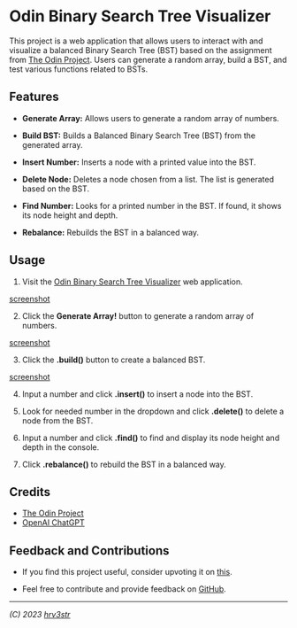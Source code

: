 # Odin Binary Search Tree Visualizer

This project is a web application that allows users to interact with and visualize a balanced Binary Search Tree (BST) based on the assignment from [The Odin Project](https://www.theodinproject.com). Users can generate a random array, build a BST, and test various functions related to BSTs.

## Features

- **Generate Array:** Allows users to generate a random array of numbers.

- **Build BST:** Builds a Balanced Binary Search Tree (BST) from the generated array.

- **Insert Number:** Inserts a node with a printed value into the BST.

- **Delete Node:** Deletes a node chosen from a list. The list is generated based on the BST.

- **Find Number:** Looks for a printed number in the BST. If found, it shows its node height and depth.

- **Rebalance:** Rebuilds the BST in a balanced way.

## Usage

1. Visit the [Odin Binary Search Tree Visualizer](https://hrv3str.github.io/odin-binary-search-tree/) web application.

[screenshot](./screenshots/generate.png)
   
2. Click the **Generate Array!** button to generate a random array of numbers.

[screenshot](./screenshots/build.png)

3. Click the **.build()** button to create a balanced BST.

[screenshot](./screenshots/buttons.png)

4. Input a number and click **.insert()** to insert a node into the BST.

5. Look for needed number in the dropdown and click **.delete()** to delete a node from the BST.

6. Input a number and click **.find()** to find and display its node height and depth in the console.

7. Click **.rebalance()** to rebuild the BST in a balanced way.

## Credits

- [The Odin Project](https://www.theodinproject.com)
- [OpenAI ChatGPT](https://chat.openai.com/)

## Feedback and Contributions

- If you find this project useful, consider upvoting it on [this](https://www.theodinproject.com/lessons/javascript-binary-search-trees).

- Feel free to contribute and provide feedback on [GitHub](https://github.com/hrv3str/odin-binary-search-tree).

---

*(C) 2023 [hrv3str](https://github.com/hrv3str)*

